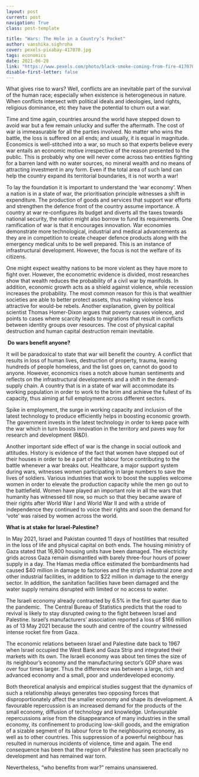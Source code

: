 ```yaml
---
layout: post
current: post
navigation: True
class: post-template

title: "Wars: The Hole in a Country’s Pocket"
author: vanshika.sighroha
cover: pexels-pixabay-417070.jpg
tags: economics
date: 2021-06-28
link: "https://www.pexels.com/photo/black-smoke-coming-from-fire-417070/"
disable-first-letter: false
---
```

<p class="ql-align-justify">What gives rise to wars? Well, conflicts are an inevitable part of the survival of the human race; especially when existence is heterogeneous in nature. When conflicts intersect with political ideals and ideologies, land rights, religious dominance, etc they have the potential to churn out a war.&nbsp;</p><p class="ql-align-justify">Time and time again, countries around the world have stepped down to avoid war but a few remain unlucky and suffer the aftermath. The cost of war is immeasurable for all the parties involved. No matter who wins the battle, the loss is suffered on all ends; and usually, it is equal in magnitude. Economics is well-stitched into a war, so much so that experts believe every war entails an economic motive irrespective of the reason presented to the public. This is probably why one will never come across two entities fighting for a barren land with no water sources, no mineral wealth and no means of attracting investment in any form. Even if the total area of such land can help the country expand its territorial boundaries, it is not worth a war!&nbsp;</p><p class="ql-align-justify">To lay the foundation it is important to understand the ‘war economy’. When a nation is in a state of war, the prioritisation principle witnesses a shift in expenditure. The production of goods and services that support war efforts and strengthen the defence front of the country assume importance. A country at war re-configures its budget and diverts all the taxes towards national security, the nation might also borrow to fund its requirements. One ramification of war is that it encourages innovation. War economies demonstrate more technological, industrial and medical advancements as they are in competition to create cheaper defence products along with the emergency medical units to be well prepared. This is an instance of infrastructural development. However, the focus is not the welfare of its citizens.</p><p class="ql-align-justify">One might expect wealthy nations to be more violent as they have more to fight over. However, the econometric evidence is divided, most researches show that wealth reduces the probability of a civil war by manifolds. In addition, economic growth acts as a shield against violence, while recession increases the probability. The most common reason for this is that wealthier societies are able to better protect assets, thus making violence less attractive for would-be rebels. Another explanation, given by political scientist Thomas Homer-Dixon argues that poverty causes violence, and points to cases where scarcity leads to migrations that result in conflicts between identity groups over resources. The cost of physical capital destruction and human capital destruction remain inevitable.</p><p class="ql-align-justify">&nbsp;<strong >Do wars benefit anyone?</strong></p><p class="ql-align-justify">It will be paradoxical to state that war will benefit the country. A conflict that results in loss of human lives, destruction of property, trauma, leaving hundreds of people homeless, and the list goes on, cannot do good to anyone. However, economics rises a notch above human sentiments and reflects on the infrastructural developments and a shift in the demand-supply chain. A country that is in a state of war will accommodate its working population in order to work to the brim and achieve the fullest of its capacity, thus aiming at full employment across different sectors.&nbsp;</p><p class="ql-align-justify">Spike in employment, the surge in working capacity and inclusion of the latest technology to produce efficiently helps in boosting economic growth. The government invests in the latest technology in order to keep pace with the war which in turn boosts innovation in the territory and paves way for research and development (R&amp;D).&nbsp;</p><p class="ql-align-justify">Another important side effect of war is the change in social outlook and attitudes. History is evidence of the fact that women have stepped out of their houses in order to be a part of the labour force contributing to the battle whenever a war breaks out. Healthcare, a major support system during wars, witnesses women participating in large numbers to save the lives of soldiers. Various industries that work to boost the supplies welcome women in order to elevate the production capacity while the men go out to the battlefield. Women have played an important role in all the wars that humanity has witnessed till now, so much so that they became aware of their rights after World War I and World War II and with a stride of independence they continued to voice their rights and soon the demand for ‘vote’ was raised by women across the world.</p><p class="ql-align-justify"><strong >What is at stake for Israel-Palestine?</strong></p><p class="ql-align-justify">In May 2021, Israel and Pakistan counted 11 days of hostilities that resulted in the loss of life and physical capital on both ends. The housing ministry of Gaza stated that 16,800 housing units have been damaged. The electricity grids across Gaza remain dismantled with barely three-four hours of power supply in a day. The Hamas media office estimated the bombardments had caused $40 million in damage to factories and the strip’s industrial zone and other industrial facilities, in addition to $22 million in damage to the energy sector. In addition, the sanitation facilities have been damaged and the water supply remains disrupted with limited or no access to water.</p><p class="ql-align-justify">The Israeli economy already contracted by 6.5% in the first quarter due to the pandemic.&nbsp; The Central Bureau of Statistics predicts that the road to revival is likely to stay disrupted owing to the fight between Israel and Palestine. Israel’s manufacturers’ association reported a loss of $166 million as of 13 May 2021 because the south and centre of the country witnessed intense rocket fire from Gaza.</p><p class="ql-align-justify">The economic relations between Israel and Palestine date back to 1967 when Israel occupied the West Bank and Gaza Strip and integrated their markets with its own. The Israeli economy was about ten times the size of its neighbour’s economy and the manufacturing sector’s GDP share was over four times larger. Thus the difference was between a large, rich and advanced economy and a small, poor and underdeveloped economy.&nbsp;</p><p class="ql-align-justify">Both theoretical analysis and empirical studies suggest that the dynamics of such a relationship always generates two opposing forces that disproportionately affect the smaller economy and shape its development. A favourable repercussion is an increased demand for the products of the small economy, diffusion of technology and knowledge. Unfavourable repercussions arise from the disappearance of many industries in the small economy, its confinement to producing low-skill goods, and the emigration of a sizable segment of its labour force to the neighbouring economy, as well as to other countries. This suppression of a powerful neighbour has resulted in numerous incidents of violence, time and again. The end consequence has been that the region of Palestine has seen practically no development and has remained war torn.&nbsp;</p><p class="ql-align-justify">Nevertheless, “who benefits from war?” remains unanswered.</p>